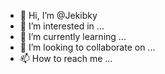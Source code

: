- 👋 Hi, I’m @Jekibky
- 👀 I’m interested in ...
- 🌱 I’m currently learning ...
- 💞️ I’m looking to collaborate on ...
- 📫 How to reach me ...

<!---
Jekibky/Jekibky is a ✨ special ✨ repository because its `README.md` (this file) appears on your GitHub profile.
You can click the Preview link to take a look at your changes.
--->
